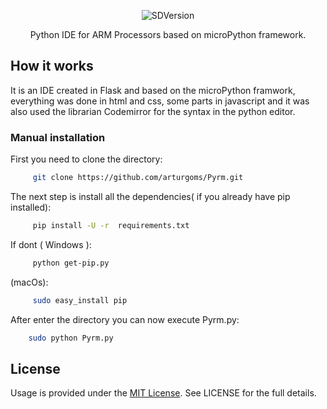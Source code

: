
<p align="center">
 <img src="https://dl.dropboxusercontent.com/s/3os488hqdagf77b/Screen%20Shot%202017-05-22%20at%2016.49.51.png?dl=0" alt="SDVersion"/>
</p>

<p align="center">Python IDE for ARM Processors based on microPython framework.</p>



## How it works

It is an IDE created in Flask and based on the microPython framwork, everything was done in html and css, some parts in javascript and it was also used the librarian Codemirror for the syntax in the python editor.

### Manual installation


 First you need to clone the directory:
 ```bash
      git clone https://github.com/arturgoms/Pyrm.git
 ```
The next step is install all the dependencies( if you already have pip installed):
  ```bash
       pip install -U -r  requirements.txt
 ```
If dont ( Windows ):
  ```bash
       python get-pip.py
 ```
(macOs):

  ```bash
       sudo easy_install pip
 ```
 After enter the directory you can now execute Pyrm.py:
   ```bash
       sudo python Pyrm.py
 ```


## License
Usage is provided under the [MIT License](http://opensource.org/licenses/mit-license.php). See LICENSE for the full details.
